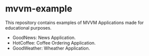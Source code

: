 # mvvm-example

This repository contains examples of MVVM Applications made for educational purposes.

- GoodNews: News Application.
- HotCoffee: Coffee Ordering Application. 
- GoodWeather: Wheather Application. 
